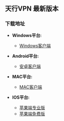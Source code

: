 ## 天行VPN 最新版本

### 下载地址

- **Windows平台:**
    * [Windows客户端](https://github.com/newbreedlimited/TXVPN/raw/master/TxWinVPN.zip)
    
- **Android平台:**
   * [安卓客户端](https://github.com/newbreedlimited/TXVPN/raw/master/xsky.txvpn_1.18_web.apk)
        
- **MAC平台:** 
   * [MAC客户端](http://172.104.125.5)

- **IOS平台:**
   * [苹果端专业版](http://172.104.125.5/ios/iosfree.html)
   * [苹果端免费版](http://172.104.125.5/ios/iospro.html)
